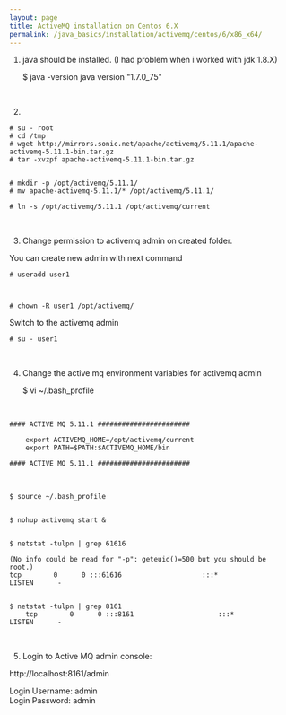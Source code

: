 ```yaml
---
layout: page
title: ActiveMQ installation on Centos 6.X
permalink: /java_basics/installation/activemq/centos/6/x86_x64/
---
```


1) java should be installed. (I had problem when i worked with jdk 1.8.X)

	$ java -version
	java version "1.7.0_75"


<br/>

2)

	# su - root
	# cd /tmp
	# wget http://mirrors.sonic.net/apache/activemq/5.11.1/apache-activemq-5.11.1-bin.tar.gz
	# tar -xvzpf apache-activemq-5.11.1-bin.tar.gz


	# mkdir -p /opt/activemq/5.11.1/
	# mv apache-activemq-5.11.1/* /opt/activemq/5.11.1/

	# ln -s /opt/activemq/5.11.1 /opt/activemq/current

<br/>

3) Change permission to activemq admin on created folder.

You can create new admin with next command

	# useradd user1



	# chown -R user1 /opt/activemq/

Switch to the activemq admin

	# su - user1

<br/>

4) Change the active mq environment variables for activemq admin

	$ vi ~/.bash_profile

<br/>

	#### ACTIVE MQ 5.11.1 #######################

		export ACTIVEMQ_HOME=/opt/activemq/current
		export PATH=$PATH:$ACTIVEMQ_HOME/bin

	#### ACTIVE MQ 5.11.1 #######################


<br/>

	$ source ~/.bash_profile


	$ nohup activemq start &


	$ netstat -tulpn | grep 61616

	(No info could be read for "-p": geteuid()=500 but you should be root.)
	tcp        0      0 :::61616                    :::*                        LISTEN      -
	
	
	$ netstat -tulpn | grep 8161
        tcp        0      0 :::8161                     :::*                        LISTEN      -                   



<br/>

5) Login to Active MQ admin console:

http://localhost:8161/admin

Login Username: admin  
Login Password: admin
